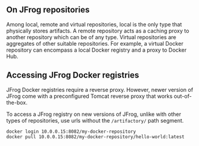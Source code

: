 ## On JFrog repositories

Among local, remote and virtual repositories, local is the only type that physically stores artifacts.
A remote repository acts as a caching proxy to another repository which can be of any type.
Virtual repositories are aggregates of other suitable repositories. For example, a virtual Docker repository can encompass a local Docker registry and a proxy to Docker Hub.

## Accessing JFrog Docker registries

JFrog Docker registries require a reverse proxy. However, newer version of JFrog come with a preconfigured Tomcat reverse proxy that works out-of-the-box.

To access a JFrog registry on new versions of JFrog, unlike with other types of repositories, use urls without the <code>/artifactory/</code> path segment.

```
docker login 10.0.0.15:8082/my-docker-repository
docker pull 10.0.0.15:8082/my-docker-repository/hello-world:latest
```